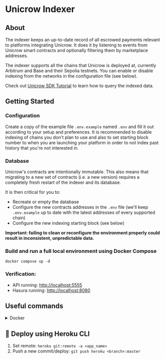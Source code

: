 # Unicrow Indexer 

## About

The indexer keeps an up-to-date record of all escrowed payments relevant to platforms integrating Unicrow. It does it by listening to events from Unicrow smart contracts and optionally filtering them by marketplace addresses.

The indexer supports all the chains that Unicrow is deployed at, currently Arbitrum and Base and their Sepolia testnets. You can enable or disable indexing from the networks in the configuration file (see below).

Check out [Unicrow SDK Tutorial](https://github.com/unicrowio/sdk-tutorial) to learn how to query the indexed data.

## Getting Started

### Configuration

Create a copy of the example file `.env.example` named `.env` and fill it out according to your setup and preferences. It is recommended to disable indexing of chains you don't plan to use and also to set starting block number to when you are launching your platform in order to not index past history that you're not interested in.

### Database

Unicrow's contracts are intentionally immutable. This also means that migrating to a new set of contracts (i.e. a new version) requires a completely fresh restart of the indexer and its database.

It is then critical for you to:

- Recreate or empty the database
- Configure the new contracts addresses in the `.env` file (we'll keep `.env.example` up to date with the latest addresses of every supported chain)
- Configure the new indexing starting block (see below)

**Important: failing to clean or reconfigure the environment properly could result in inconsistent, unpredictable data.**

### Build and run a full local environment using Docker Compose

```
docker compose up -d
```

### Verification:
* API running: [http://localhost:5555](http://localhost:5555)
* Hasura running: [http://localhost:8080](http://localhost:8080)

## Useful commands

<details><summary>Docker</summary>
<p>

1. List all containers running

```
docker ps
```

2. Stop all containers

```
docker compose down
```

3. Logs

```
docker compose logs
```

4. Clean up all

```
docker compose down && docker rmi $(docker images -q) && docker volume rm $(docker volume ls -q)
```

or:

```
docker system prune -a --volumes
```

</p>
</details>

## 🚢 Deploy using Heroku CLI

1. Set remote: `heroku git:remote -a <app_name>`
2. Push a new commit/deploy: `git push heroku <branch>:master`
